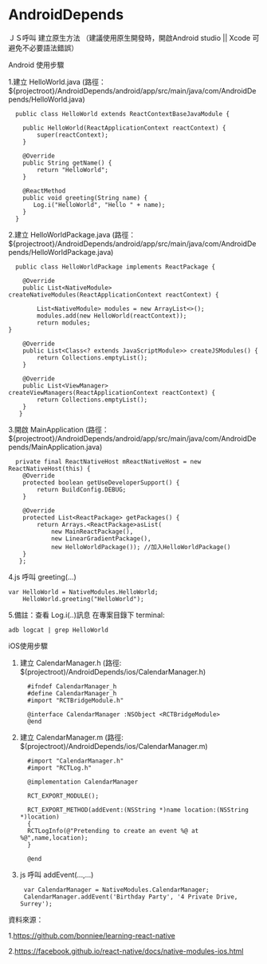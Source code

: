 # AndroidDepends

ＪＳ呼叫 建立原生方法 （建議使用原生開發時，開啟Android studio || Xcode 可避免不必要語法錯誤）

Android 使用步驟

1.建立 HelloWorld.java (路徑：${projectroot}/AndroidDepends/android/app/src/main/java/com/AndroidDepends/HelloWorld.java)
      
      public class HelloWorld extends ReactContextBaseJavaModule {

        public HelloWorld(ReactApplicationContext reactContext) {
            super(reactContext);
        }

        @Override
        public String getName() {
            return "HelloWorld";
        }

        @ReactMethod
        public void greeting(String name) {
           Log.i("HelloWorld", "Hello " + name);
        }
      }
      
2.建立 HelloWorldPackage.java (路徑：${projectroot}/AndroidDepends/android/app/src/main/java/com/AndroidDepends/HelloWorldPackage.java)

      public class HelloWorldPackage implements ReactPackage {

        @Override
        public List<NativeModule> createNativeModules(ReactApplicationContext reactContext) {

            List<NativeModule> modules = new ArrayList<>();
            modules.add(new HelloWorld(reactContext));
            return modules;
	}   

        @Override
        public List<Class<? extends JavaScriptModule>> createJSModules() {
            return Collections.emptyList();
        }

        @Override
        public List<ViewManager> createViewManagers(ReactApplicationContext reactContext) {
            return Collections.emptyList();
        }
       }
       
3.開啟 MainApplication (路徑：${projectroot}/AndroidDepends/android/app/src/main/java/com/AndroidDepends/MainApplication.java)
  
	  private final ReactNativeHost mReactNativeHost = new ReactNativeHost(this) {
		@Override
		protected boolean getUseDeveloperSupport() {
		    return BuildConfig.DEBUG;
		}

		@Override
		protected List<ReactPackage> getPackages() {
		    return Arrays.<ReactPackage>asList(
			    new MainReactPackage(),
			    new LinearGradientPackage(), 
			    new HelloWorldPackage()); //加入HelloWorldPackage()
		}
	   };

4.js 呼叫 greeting(...)

	var HelloWorld = NativeModules.HelloWorld;
        HelloWorld.greeting("HelloWorld");

5.備註：查看 Log.i(..)訊息 在專案目錄下 terminal: 
	
	adb logcat | grep HelloWorld
	
iOS使用步驟

1. 建立 CalendarManager.h (路徑: $(projectroot)/AndroidDepends/ios/CalendarManager.h)

         #ifndef CalendarManager_h
         #define CalendarManager_h 
         #import "RCTBridgeModule.h"

         @interface CalendarManager :NSObject <RCTBridgeModule>
         @end
   
2. 建立 CalendarManager.m (路徑: $(projectroot)/AndroidDepends/ios/CalendarManager.m)

         #import "CalendarManager.h"
         #import "RCTLog.h"

         @implementation CalendarManager

         RCT_EXPORT_MODULE();

         RCT_EXPORT_METHOD(addEvent:(NSString *)name location:(NSString *)location)
         {
	     RCTLogInfo(@"Pretending to create an event %@ at %@",name,location);
         }

         @end     	       

3. js 呼叫 addEvent(...,...)

		var CalendarManager = NativeModules.CalendarManager;
		CalendarManager.addEvent('Birthday Party', '4 Private Drive, Surrey');
 
 資料來源：
 
 1.https://github.com/bonniee/learning-react-native

 2.https://facebook.github.io/react-native/docs/native-modules-ios.html
